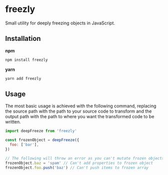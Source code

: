 # freezly

Small utility for deeply freezing objects in JavaScript.

## Installation

**npm**

```bash
npm install freezly
```

**yarn**

```bash
yarn add freezly
```

## Usage

The most basic usage is achieved with the following command, replacing the source path with the path to your source code to transform and the output path with the path to where you want the transformed code to be written.

```js
import deepFreeze from 'freezly'

const frozenObject = deepFreeze({
  foo: ['bar'],
})

// The following will throw an error as you can't mutate frozen objects
frozenObject.baz = 'spam' // Can't add properties to frozen object
frozenObject.foo.push('baz') // Can't push items to frozen array
```
